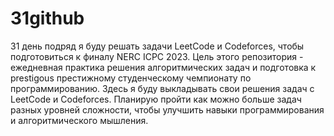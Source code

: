 # 31github
31 день подряд я буду решать задачи LeetCode и Codeforces, чтобы подготовиться к финалу NERC ICPC 2023.
Цель этого репозитория - ежедневная практика решения алгоритмических задач и подготовка к prestigous престижному студенческому чемпионату по программированию.
Здесь я буду выкладывать свои решения задач с LeetCode и Codeforces. Планирую пройти как можно больше задач разных уровней сложности, чтобы улучшить навыки программирования и алгоритмического мышления.
